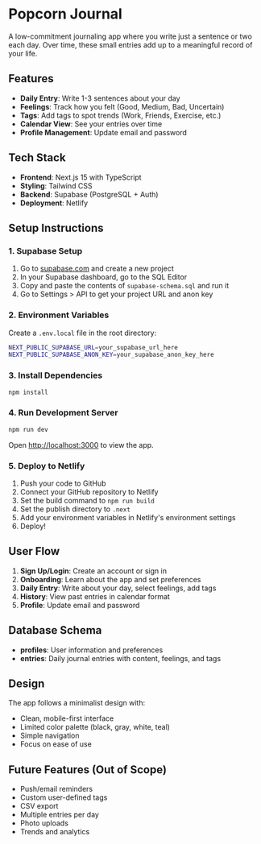 # Popcorn Journal

A low-commitment journaling app where you write just a sentence or two each day. Over time, these small entries add up to a meaningful record of your life.

## Features

- **Daily Entry**: Write 1-3 sentences about your day
- **Feelings**: Track how you felt (Good, Medium, Bad, Uncertain)
- **Tags**: Add tags to spot trends (Work, Friends, Exercise, etc.)
- **Calendar View**: See your entries over time
- **Profile Management**: Update email and password

## Tech Stack

- **Frontend**: Next.js 15 with TypeScript
- **Styling**: Tailwind CSS
- **Backend**: Supabase (PostgreSQL + Auth)
- **Deployment**: Netlify

## Setup Instructions

### 1. Supabase Setup

1. Go to [supabase.com](https://supabase.com) and create a new project
2. In your Supabase dashboard, go to the SQL Editor
3. Copy and paste the contents of `supabase-schema.sql` and run it
4. Go to Settings > API to get your project URL and anon key

### 2. Environment Variables

Create a `.env.local` file in the root directory:

```bash
NEXT_PUBLIC_SUPABASE_URL=your_supabase_url_here
NEXT_PUBLIC_SUPABASE_ANON_KEY=your_supabase_anon_key_here
```

### 3. Install Dependencies

```bash
npm install
```

### 4. Run Development Server

```bash
npm run dev
```

Open [http://localhost:3000](http://localhost:3000) to view the app.

### 5. Deploy to Netlify

1. Push your code to GitHub
2. Connect your GitHub repository to Netlify
3. Set the build command to `npm run build`
4. Set the publish directory to `.next`
5. Add your environment variables in Netlify's environment settings
6. Deploy!

## User Flow

1. **Sign Up/Login**: Create an account or sign in
2. **Onboarding**: Learn about the app and set preferences
3. **Daily Entry**: Write about your day, select feelings, add tags
4. **History**: View past entries in calendar format
5. **Profile**: Update email and password

## Database Schema

- **profiles**: User information and preferences
- **entries**: Daily journal entries with content, feelings, and tags

## Design

The app follows a minimalist design with:
- Clean, mobile-first interface
- Limited color palette (black, gray, white, teal)
- Simple navigation
- Focus on ease of use

## Future Features (Out of Scope)

- Push/email reminders
- Custom user-defined tags
- CSV export
- Multiple entries per day
- Photo uploads
- Trends and analytics